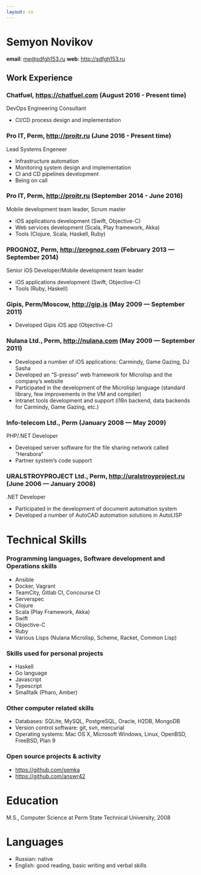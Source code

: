```yaml
---
layout: cv
---
```


Semyon Novikov
===========

**email**: <me@sdfgh153.ru>
**web**: <http://sdfgh153.ru>

## Work Experience

### Chatfuel, <https://chatfuel.com> (August 2016 - Present time)
DevOps Engineering Consultant

- CI/CD process design and implementation

### Pro IT, Perm, <http://proitr.ru> (June 2016 - Present time)
Lead Systems Engeneer

- Infrastructure automation
- Monitoring system design and implementation
- CI and CD pipelines development
- Being on call

### Pro IT, Perm, <http://proitr.ru> (September 2014 - June 2016)
Mobile development team leader, Scrum master

- iOS applications development (Swift, Objective-C)
- Web services development (Scala, Play framework, Akka)
- Tools (Clojure, Scala, Haskell, Ruby)

### PROGNOZ, Perm, <http://prognoz.com> (February 2013 — September 2014)
Senior iOS Developer/Mobile development team leader

- iOS applications development (Swift, Objective-C)
- Tools (Ruby, Haskell)

### Gipis, Perm/Moscow, <http://gip.is> (May 2009 — September 2011)

- Developed Gipis iOS app (Objective-C)

### Nulana Ltd., Perm, <http://nulana.com> (May 2009 — September 2011)

- Developed a number of iOS applications: Carmindy, Game Gazing, DJ Sasha
- Developed an “S-presso” web framework for Microlisp and the company’s website
- Participated in the development of the Microlisp language (standard library, few improvements in the VM and compiler)
- Intranet tools development and support (i18n backend, data backends for Carmindy, Game Gazing, etc.)

### Info-telecom Ltd., Perm (January 2008 — May 2009)
PHP/.NET Developer

- Developed server software for the file sharing network called “Herabora”
- Partner system’s code support

### URALSTROYPROJECT Ltd., Perm, <http://uralstroyproject.ru> (June 2006 — January 2008)
.NET Developer

- Participated in the development of document automation system
- Developed a number of AutoCAD automation solutions in AutoLISP

# Technical Skills

### Programming languages, Software development and Operations skills

- Ansible
- Docker, Vagrant
- TeamCity, Gitlab CI, Concourse CI
- Serverspec
- Clojure
- Scala (Play Framework, Akka)
- Swift
- Objective-C
- Ruby
- Various Lisps (Nulana Microlisp, Scheme, Racket, Common Lisp)

### Skills used for personal projects

- Haskell
- Go language
- Javascript
- Typescript
- Smalltalk (Pharo, Amber)

### Other computer related skills

- Databases: SQLite, MySQL, PostgreSQL, Oracle, H2DB, MongoDB
- Version control software: git, svn, mercurial
- Operating systems: Mac OS X, Microsoft Windows, Linux, OpenBSD, FreeBSD, Plan 9

### Open source projects & activity

- <https://github.com/semka>
- <https://github.com/answr42>

# Education
M.S., Computer Science at Perm State Technical University, 2008

# Languages

- Russian: native
- English: good reading, basic writing and verbal skills
